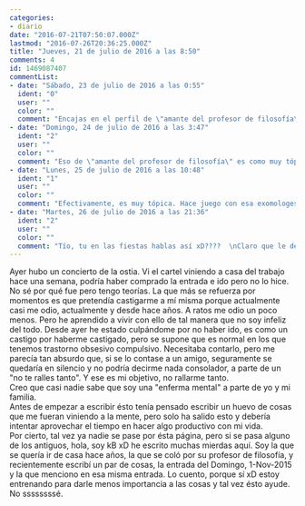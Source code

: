 ```yaml
---
categories:
- diario
date: "2016-07-21T07:50:07.000Z"
lastmod: "2016-07-26T20:36:25.000Z"
title: "Jueves, 21 de julio de 2016 a las 8:50"
comments: 4
id: 1469087407
commentList:
- date: "Sábado, 23 de julio de 2016 a las 0:55"
  ident: "0"
  user: ""
  color: ""
  comment: "Encajas en el perfil de \"amante del profesor de filosofía\": indecisión, baja autoestima, pasividad y sacramental auto-flagelación moral.  \n  \nTe das un aire a Eugénie Grandet, así a psique pronto.  \n  \n\"¡Bah, no va a estar siempre llorando! El hambre hace que los lobos salgan del bosque\"."
- date: "Domingo, 24 de julio de 2016 a las 3:47"
  ident: "2"
  user: ""
  color: ""
  comment: "Eso de \"amante del profesor de filosofía\" es como muy tópico, no? xD he tenido por lo menos 3 profesores de filosofía, totalmente diferentes entre sí en cuanto a forma de ser, así que no creo que haya un perfil de \"amante\" para los profesores de esa asignatura. No sé xDD me ha parecido muy absurdo."
- date: "Lunes, 25 de julio de 2016 a las 10:48"
  ident: "1"
  user: ""
  color: ""
  comment: "Efectivamente, es muy tópica. Hace juego con esa exomologesis \"de levi\" que nos has brindado al Sol.  Aunque habiendo acertado o no en el diagnóstico casi me inquieta haber sido demasiado duro de primeras.  \nAdmito que tu post me provoca compasión. Uno al leerlo casi puede notar el candor del alma de quien se confiesa, que irradia cierta inocencia. Es un evento que no se suele encontrar casi en ninguna parte, la verdad es que le da un aire de nobleza de espíritu. Seguramente la sensación de familiaridad del sitio, unido a la intimidad que tiene, nos haga destaparnos más fácilmente. O al menos a esa conclusión he llegado.  \n  \nAhora...entrando en materia: tales son las tribulaciones de la vida. Si he de darte un consejo es que no enmascares el discurso bajo la máscara de la comedia: no puedes decir que te consideras enferma mental y que te odias a ti misma para acto seguido restarle importancia. Precisamente aquí es donde no necesitas usar el filtro de la hipocresía.  \n  \nEs éste el sitio de la Confidencia de la Tragedia, no lo profanemos con medias tintas."
- date: "Martes, 26 de julio de 2016 a las 21:36"
  ident: "2"
  user: ""
  color: ""
  comment: "Tío, tu en las fiestas hablas así xD????  \nClaro que le debo restar importancia, el hecho en sí de haber publicado ésta entrada se trata de eso (lo digo por si te saltaste la parte que dice \"estoy entrenando para darle menos importancia a las cosas\"), porque durante toda mi vida he sobrepensado las cosas más insignificantes y les he dado importancia cuando no la tenían. Así que eso de hipocresía no sé de dónde te lo sacas xD Casi un cuarto de la población tiene alguna forma de TOC, ya ves que el asunto no es tan grave, pero si lo padeces, la mayoría del tiempo te parece que sí. Yo, por ejemplo, tengo manías, pero como el trastorno no me impide pensar lógicamente, me doy cuenta de que no es necesario que las lleve a cabo y con un poco de fuerza de voluntad, me voy corrigiendo.  \nEs decir, me hubiese importado una mierda que nadie hubiese leído esto, porque lo difícil era publicarlo y ya lo hice xD  \nTampoco sé cómo te provoco compasión :/  pero en fin, gracias por leer y contestar y toda la pesca. XDD"
---
```


Ayer hubo un concierto de la ostia. Vi el cartel viniendo a casa del trabajo hace una semana, podría haber comprado la entrada e ido pero no lo hice. No sé por qué fue pero tengo teorías. La que más se refuerza por momentos es que pretendía castigarme a mí misma porque actualmente casi me odio, actualmente y desde hace años. A ratos me odio un poco menos. Pero he aprendido a vivir con ello de tal manera que no soy infeliz del todo. Desde ayer he estado culpándome por no haber ido, es como un castigo por haberme castigado, pero se supone que es normal en los que tenemos trastorno obsesivo compulsivo. Necesitaba contarlo, pero me parecía tan absurdo que, si se lo contase a un amigo, seguramente se quedaría en silencio y no podría decirme nada consolador, a parte de un "no te ralles tanto". Y ese es mi objetivo, no rallarme tanto.  
Creo que casi nadie sabe que soy una "enferma mental" a parte de yo y mi familia.  
Antes de empezar a escribir ésto tenía pensado escribir un huevo de cosas que me fueran viniendo a la mente, pero solo ha salido esto y debería intentar aprovechar el tiempo en hacer algo productivo con mi vida.   
Por cierto, tal vez ya nadie se pase por ésta página, pero si se pasa alguno de los antiguos, hola, soy kB xD he escrito muchas mierdas aquí. Soy la que se quería ir de casa hace años, la que se coló por su profesor de filosofía, y recientemente escribí un par de cosas, la entrada del Domingo, 1-Nov-2015 y la que menciono en esa misma entrada. Lo cuento, porque sí xD estoy entrenando para darle menos importancia a las cosas y tal vez ésto ayude. No ssssssssé.